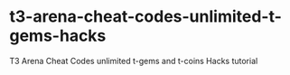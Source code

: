 # t3-arena-cheat-codes-unlimited-t-gems-hacks
T3 Arena Cheat Codes unlimited t-gems and t-coins Hacks tutorial
